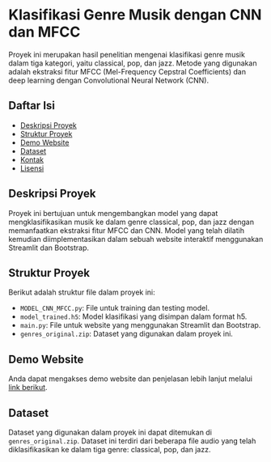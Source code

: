 # Klasifikasi Genre Musik dengan CNN dan MFCC

Proyek ini merupakan hasil penelitian mengenai klasifikasi genre musik dalam tiga kategori, yaitu classical, pop, dan jazz. Metode yang digunakan adalah ekstraksi fitur MFCC (Mel-Frequency Cepstral Coefficients) dan deep learning dengan Convolutional Neural Network (CNN).

## Daftar Isi
- [Deskripsi Proyek](#deskripsi-proyek)
- [Struktur Proyek](#struktur-proyek)
- [Demo Website](#demo-website)
- [Dataset](#dataset)
- [Kontak](#kontak)
- [Lisensi](#lisensi)

## Deskripsi Proyek
Proyek ini bertujuan untuk mengembangkan model yang dapat mengklasifikasikan musik ke dalam genre classical, pop, dan jazz dengan memanfaatkan ekstraksi fitur MFCC dan CNN. Model yang telah dilatih kemudian diimplementasikan dalam sebuah website interaktif menggunakan Streamlit dan Bootstrap.

## Struktur Proyek
Berikut adalah struktur file dalam proyek ini:
- `MODEL_CNN_MFCC.py`: File untuk training dan testing model.
- `model_trained.h5`: Model klasifikasi yang disimpan dalam format h5.
- `main.py`: File untuk website yang menggunakan Streamlit dan Bootstrap.
- `genres_original.zip`: Dataset yang digunakan dalam proyek ini.

## Demo Website
Anda dapat mengakses demo website dan penjelasan lebih lanjut melalui [link berikut](#).

## Dataset
Dataset yang digunakan dalam proyek ini dapat ditemukan di `genres_original.zip`. Dataset ini terdiri dari beberapa file audio yang telah diklasifikasikan ke dalam tiga genre: classical, pop, dan jazz.
